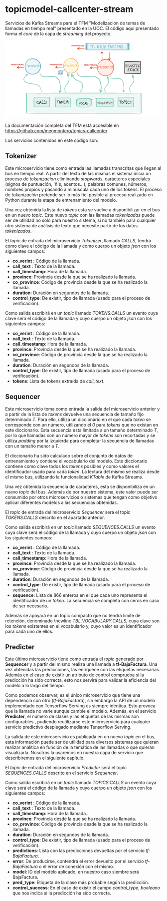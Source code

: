 # topicmodel-callcenter-stream
Servicios de Kafka Streams para el TFM "Modelización de temas de llamadas en tiempo real" presentado en la UOC. El código aquí 
presentado forma el *core* de la capa de *streaming* del proyecto. 

![Arquitectura microservicios](images/micro-arch-v3.png "Arquitectura de microservicios")



La documentación completa del TFM está accesible en https://github.com/megmontero/topics-callcenter

Los servicios contenidos en este código son: 

## Tokenizer
Este microservicio tiene como entrada las llamadas transcritas que llegan al bus en tiempo real. A 
partir del texto de las mismas el sistema inicia un proceso de *tokenizacion* eliminando *stopwords*, 
carácteres especiales (signos de puntuación, 'ñ's, acentos...), palabras comunes, 
números, nombres propios y pasando a minúscula cada uno de los tokens.  El 
proceso de *tokenización* pretende ser lo más fiel posible al proceso realizado en Python durante 
la etapa de entrenamiento del modelo.

Una vez obtenida la lista de *tokens* esta se vuelve a disponibilizar en el bus en un nuevo *topic*. Este nuevo *topic* con las llamadas *tokenizadas* puede ser de utilidad no solo para nuestro sistema, si no también para cualquier otro sistema de análisis de texto que necesite partir de los datos *tokenizados*.

El *topic* de entrada del microservicio  *Tokenizer*, llamado *CALLS*, tendrá 
como clave el código de la llamada y como cuerpo un objeto *json* con los siguientes campos:


-  **co_verint** : Código de la llamada. 
-  **call_text** : Texto de la llamada. 
-  **call_timestamp**: Hora de la llamada.
-  **province**: Provincia desde la que se ha realizado la llamada. 
-  **co\_province**: Código de provincia desde la que se ha realizado la llamada. 
-  **duration**: Duración en segundos de la llamada. 
-  **control_type**: De existir, tipo de llamada (usado para el proceso de verificación). 
 

Como salida escribirá en un *topic*  llamado *TOKENS.CALLS* un evento cuya clave será el código 
de la llamada y cuyo cuerpo un objeto *json* con los siguientes campos:

- **co_verint** : Código de la llamada. 
- **call_text** : Texto de la llamada. 
- **call_timestamp**: Hora de la llamada.
- **province**: Provincia desde la que se ha realizado la llamada. 
- **co_province**: Código de provincia desde la que se ha realizado la llamada. 
- **duration**: Duración en segundos de la llamada. 
- **control_type**: De existir, tipo de llamada (usado para el proceso de verificación).  
- **tokens**: Lista de tokens extraída de *call_text*. 

## Sequencer
Este microservicio toma como entrada la salida del microservicio anterior y a partir de la lista de *tokens* devuelve una secuencia de tamaño fijo determinado *T*. Para ello, utiliza un diccionario en el que cada *token* se corresponde con un número, utilizando el *0* para *tokens* que no existan en este diccionario. Esta secuencia esta limitada a un tamaño determinado *T*, por lo que llamadas con un número mayor de *tokens* son recortadas y se utiliza *padding* por la izquierda para completar la secuencia de llamadas con un tamaño menor a *T*.

El diccionario ha sido calculado sobre el conjunto de datos de  entrenamiento y contiene el vocabulario del modelo. Este diccionario contiene como clave todos los *tokens* posibles y como valores el identificador usado para cada *token*. La lectura del mismo se realiza desde el mismo bus, utilizando la funcionalidad *KTable* de Kafka Streams.


Una vez obtenida la secuencia de caracteres, esta se disponibiliza en un nuevo *topic* del bus. Además de por nuestro sistema, este valor puede ser consumido por otros microservicios o sistemas que tengan como objetivo aplicar diferentes modelos a las secuencias obtenidas.

El *topic* de entrada del microservicio *Sequencer* será el topic  *TOKENS.CALLS* descrito en el apartado anterior. 

Como salida escribirá en un *topic*  llamado *SEQUENCES.CALLS* un evento cuya clave será el código de la llamada y cuyo cuerpo un objeto *json* con los siguientes campos:

- **co\_verint** : Código de la llamada. 
- **call\_text** : Texto de la llamada. 
- **call\_timestamp**: Hora de la llamada.
- **province**: Provincia desde la que se ha realizado la llamada. 
- **co\_province**: Código de provincia desde la que se ha realizado la llamada. 
- **duration**: Duración en segundos de la llamada. 
- **control\_type**: De existir, tipo de llamada (usado para el proceso de verificación).  
- **sequence**: Lista de 866 enteros en el que cada uno representa el identificador de un *token*. La secuencia se completa con ceros en caso de ser necesario.


Además se apoyará en un topic compacto que no tendrá  límite de retención, denominado \newline *TBL.VOCABULARY.CALLS*, cuya clave son los *tokens* existentes en el vocabulario y,  cuyo  valor es un identificador para cada uno de ellos.

## Predicter

Este último microservicio tiene como entrada el *topic* generado por **Sequencer** y a partir del mismo realiza una llamada a **tf-BajaFactura**. Una vez obtenidas las predicciones, las enriquece con las etiquetas necesarias. Además en el caso de existir un atributo de control comprueba si la predicción ha sido correcta, esto nos servirá para validar la eficiencia del modelo a lo largo del tiempo. 

Como podemos observar, es el único microservicio que tiene una dependencia con otro (*tf-BajaFactura*), sin embargo la API de un modelo implementado con Tensorflow Serving es siempre idéntica. Esto provoca que la llamada no varíe aunque cambie el modelo. Además, en el servicio **Predicter**, el número de clases y las etiquetas de las mismas son configurables , pudiendo  reutilizarse este microservicio para cualquier servicio predictivo desplegado mediante  Tensorflow Serving.

La salida de este microservicio es publicada en un nuevo *topic* en el bus, esta información puede ser de utilidad para diversos sistemas que quieran realizar analítica en función de la temática de las llamadas o que quieran visualizarla. Nosotros la usaremos en nuestra capa de servicio que describiremos en el siguiente capítulo.

El *topic* de entrada del microservicio *Predicter* será el topic  *SEQUENCES.CALLS* descrito en el servicio *Sequencer*. 


Como salida escribirá en un *topic*  llamado *TOPICS.CALLS* un evento cuya clave será el código de la llamada y cuyo cuerpo un objeto *json* con los siguientes campos:
- **co\_verint** : Código de la llamada. 
- **call\_text** : Texto de la llamada. 
- **call\_timestamp**: Hora de la llamada.
- **province**: Provincia desde la que se ha realizado la llamada. 
- **co\_province**: Código de provincia desde la que se ha realizado la llamada. 
- **duration**: Duración en segundos de la llamada. 
- **control\_type**: De existir, tipo de llamada (usado para el proceso de verificación).  
- **predictions**: Lista con las predicciones devueltas por el servicio  *tf-BajaFactura*. 
- **error**: De producirse, contendrá el error devuelto por el  servicio  *tf-BajaFactura* o el error de conexión con el mismo.      
- **model**: ID del modelo aplicado, en nuestro caso siembre será BajaFactura.
- **pred\_type**: Etiqueta de la clase más probable según la predicción.
- **control\_success**: En el caso de existir el campo *control\_type*, *booleano* que nos indica si la predicción ha sido correcta.




